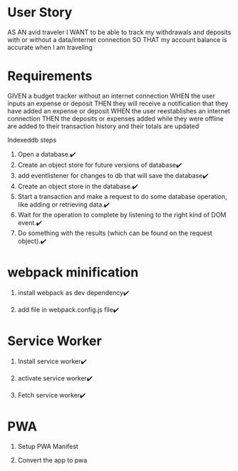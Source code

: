 # User Story
AS AN avid traveler
I WANT to be able to track my withdrawals and deposits with or without a data/internet connection
SO THAT my account balance is accurate when I am traveling 


# Requirements

GIVEN a budget tracker without an internet connection
WHEN the user inputs an expense or deposit
THEN they will receive a notification that they have added an expense or deposit
WHEN the user reestablishes an internet connection
THEN the deposits or expenses added while they were offline are added to their transaction history and their totals are updated



Indexeddb steps

1. Open a database.✔️
2. Create an object store for future versions of database✔️
2. add eventlistener for changes to db that will save the database✔️
2. Create an object store in the database.✔️
3. Start a transaction and make a request to do some database operation, like adding or retrieving data.✔️
4. Wait for the operation to complete by listening to the right kind of DOM event.✔️
5. Do something with the results (which can be found on the request object).✔️

# webpack minification
1. install webpack as dev dependency✔️

2. add file in webpack.config.js file✔️

# Service Worker
1. Install service worker✔️

2. activate service worker✔️

3. Fetch service worker✔️


# PWA

1. Setup PWA Manifest

2. Convert the app to pwa

